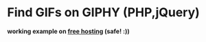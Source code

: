 # Find GIFs on GIPHY (PHP,jQuery)
**working example on [free hosting](http://f0580468.xsph.ru/giphy/form.php) (safe! :))**
